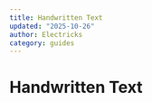 ```yaml
---
title: Handwritten Text
updated: "2025-10-26"
author: Electricks
category: guides
---
```


# Handwritten Text

